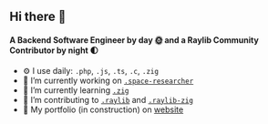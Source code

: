 ## Hi there 👋

#### A Backend Software Engineer by day 🌞 and a Raylib Community Contributor by night 🌓

- ⚙️ I use daily: `.php`, `.js`, `.ts`, `.c`, `.zig`
- 🔭 I’m currently working on [`.space-researcher`](https://github.com/maiconpintoabreu/space-researcher)
- 🌱 I’m currently learning [`.zig`](https://ziglang.org)
- 👯 I’m contributing to [`.raylib`](https://github.com/raysan5/raylib) and [`.raylib-zig`](https://github.com/raylib-zig/raylib-zig)
- 🤗 My portfolio (in construction) on [website](https://maicongamedev.ovh)
